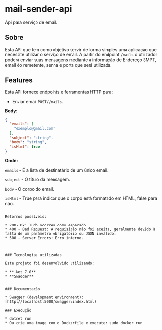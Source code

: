 # mail-sender-api
Api para serviço de email.

## Sobre

Esta API que tem como objetivo servir de forma simples uma aplicação que necessite utilizar o serviço de email. A partir do endpoint `/mails` o utilizador poderá enviar suas mensagens mediante a informação de Endereço SMPT, email do remetente, senha e porta que será utilizada.

## Features

Esta API fornece endpoints e ferramentas HTTP para:

* Enviar email `POST//mails`.

**Body:**

```json
{
  "emails": [
    "exemplo@gmail.com"
  ],
  "subject": "string",
  "body": "string",
  "isHtml": true
}
```

**Onde:**

`emails` - É a lista de destinatário de um único email.

`subject` - O título da mensagem.

`body` - O corpo do email.

`isHtml` - True para indicar que o corpo está formatado em HTML, false para não.


```

Retornos possíveis:

* 200- Ok: Tudo ocorreu como esperado.
* 400 - Bad Request: A requisição não foi aceita, geralmente devido à falta de um parâmetro obrigatório ou JSON inválido.
* 500 - Server Errors: Erro interno.



### Tecnologias utilizadas

Este projeto foi desenvolvido utilizando:

* **.Net 7.0**
* **Swagger**


### Documentação

* Swagger (development environment): [http://localhost:5000/swagger/index.html)

### Execução

* dotnet run
* Ou crie uma image com o Dockerfile e execute: sudo docker run
